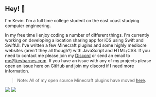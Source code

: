 ## Hey! 👋

I'm Kevin. I'm a full time college student on the east coast studying computer engineering.

In my free time I enjoy coding a number of different things. I'm currently working on developing a location sharing app for iOS using Swift and SwiftUI. I've written a few Minecraft plugins and some highly mediocre websites (aren't they all though?) with JavaScript and HTML/CSS. If you need to contact me please join my [Discord](https://discord.gg/CGgvDUz) or send an email to [me@kevbarnes.com](mailto:me@kevbarnes.com). If you have an issue with any of my projects please open an issue here on GitHub and join my discord if I need more information.

> Note: All of my open source Minecraft plugins have moved [here](https://github.com/MajekDev).

[![](https://github-readme-stats.vercel.app/api/top-langs/?username=majekdor&hide=GLSL&layout=compact&theme=tokyonight)](https://github.com/majekdor?tab=repositories "Repositories")
[![](https://github-readme-stats.vercel.app/api?username=majekdor&show_icons=true&theme=tokyonight)](https://github.com/majekdor?tab=repositories "Repositories")
